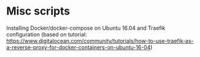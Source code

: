# Misc scripts 
Installing Docker/docker-compose on Ubuntu 16.04 and Traefik configuration (based on tutorial: https://www.digitalocean.com/community/tutorials/how-to-use-traefik-as-a-reverse-proxy-for-docker-containers-on-ubuntu-16-04)
